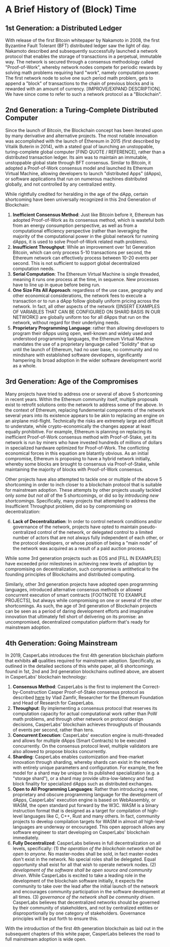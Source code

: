 # A Brief History of \(Block\) Time

## 1st Generation: a Distributed Ledger

With release of the first Bitcoin whitepaper by Nakamoto in 2008, the first Byzantine Fault Tolerant \(BFT\) distributed ledger saw the light of day. Nakamoto described and subsequently successfully launched a network protocol that enables the storage of transactions in a perpetual, immutable way. The network is secured through a consensus methodology called "Proof-of-Work", whereby network nodes compete for periodic rewards by solving math problems requiring hard "work", namely computation power. The first network node to solve one such period math problem, gets to append a "block" of transactions to the chain of previous blocks and is rewarded with an amount of currency. \[IMPROVE/EXPAND DESCRIPTION\]. We have since come to refer to such a network protocol as a "Blockchain".

## 2nd Generation: a Turing-Complete Distributed Computer

Since the launch of Bitcoin, the Blockchain concept has been iterated upon by many derivative and alternative projects. The most notable innovation was accomplished with the launch of Ethereum in 2015 \(first described by Vitalik Buterin in 2014\), with a stated goal of launching an unstoppable, turing-complete global computer \[FIND QUOTE / REFERENCE\], rather than a distributed transaction ledger. Its aim was to maintain an immutable, unstoppable global state through BFT consensus. Similar to Bitcoin, it adopted a Proof-of-Work consensus model and launched its Ethereum Virtual Machine, allowing developers to launch "distributed Apps" \(dApps\), or software applications that run on numerous machines distributed globally, and not controlled by any centralized entity.  
  
While rightfully credited for heralding in the age of the dApp, certain shortcoming have been universally recognized in this 2nd Generation of Blockchain:

1. **Inefficient Consensus Method**: Just like Bitcoin before it, Ethereum has adopted Proof-of-Work as its consensus method, which is wasteful both from an energy consumption perspective, as well as from a computational efficiency perspective \(rather than leveraging the majority of the computational power in the global network for running dApps, it is used to solve Proof-of-Work related math problems\).
2. **Insufficient Throughput**: While an improvement over 1st Generation Bitcoin, which can only process 5-10 transactions per second, the Ethereum network can effectively process between 10-20 events per second. This is not sufficient to support global decentralized computation needs.
3. **Serial Computation**: The Ethereum Virtual Machine is single threaded, meaning it runs one process at the time, in sequence. New processes have to line up in queue before being run.
4. **One Size Fits All Approach**: regardless of the use case, geography and other economical considerations, the network fees to execute a transaction or to run a dApp follow globally uniform pricing across the network. In fact, all other aspects of the network \(\[INSERT EXAMPLES OF VARIABLES THAT CAN BE CONFIGURED ON SHARD BASIS IN OUR NETWORK\]\) are globally uniform too for all dApps that run on the network, without regard for their underlying needs.
5. **Proprietary Programming Language**: rather than allowing developers to program their dApps using open, well-known and widely used and understood programming languages, the Ethereum Virtual Machine mandates the use of a proprietary language called "Solidity" that up until the launch of Ethereum, had no user base, no community and no mindshare with established software developers, significantly hampering its broad adoption in the wider software development world as a whole.

## 3rd Generation: Age of the Compromises

Many projects have tried to address one or several of above 5 shortcoming in recent years. Within the Ethereum community itself, multiple proposals exist to retrofit solutions onto the network to address some of the above. In the context of Ethereum, replacing fundemental components of the network several years into its existence appears to be akin to replacing an engine on an airplane mid-flight. Technically the risks are extremely large and difficult to understate, while crypto-economically the changes appear at least equally prohibitive. For example, Ethereum is planning on replacing its inefficient Proof-of-Work consensus method with Proof-of-Stake, yet its network is run by miners who have invested hundreds of millions of dollars in specialized hardware optimized for Proof-of-Work. The conflicting economical forces in this equation are blatantly obvious. As an initial compromise, Ethereum is proposing to have a hybrid network initially, whereby some blocks are brought to consensus via Proof-of-Stake, while maintaining the majority of blocks with Proof-of-Work consensus.

Other projects have also attempted to tackle one or multiple of the above 5 shortcoming in order to inch closer to a blockchain protocol that is suitable for mainstream adoption. These attempts by other projects usually tackled only _some but not all_ of the 5 shortcomings, or did so by _introducing new shortcomings_. Specifically, many projects that attempted to address the Insufficient Throughput problem, did so by compromising on decentralization:

6. **Lack of Decentralization**: In order to control network conditions and/or governance of the network, projects have opted to maintain pseudo-centralized control of the network, or delegated control to a limited number of actors that are not always fully independent of each other, or the protocol developers, or whose position of being a "main node" of the network was acquired as a result of a paid auction process. 

While some 3rd generation projects such as EOS and \[FILL IN EXAMPLES\] have exceeded prior milestones in achieving new levels of adoption by compromising on decentralization, such compromise is antithetical to the founding principles of Blockchains and distributed computing. 

Similarly, other 3rd generation projects have adopted open programming languages, introduced alternative consensus methods or allowed concurrent execution of smart contracts \[FOOTNOTE TO EXAMPLE PROJECTS\], but always while compromising on one or several of the other shortcomings. As such, the age of 3rd generation of Blockchain projects can be seen as a period of daring development efforts and imaginative innovation that ultimately fell short of delivering on its promise: an uncompromised, decentralized computation platform that's ready for mainstream adoption.

## 4th Generation: Going Mainstream

In 2019, CasperLabs introduces the first 4th generation blockchain platform that exhibits **all** qualities required for mainstream adoption. Specifically, as outlined in the detailed sections of this white paper, all 6 shortcomings found in 1st, 2nd and 3rd generation blockchains outlined above, are absent in CasperLabs' blockchain technology:

1. **Consensus Method**: CasperLabs is the first to implement the Correct-by-Construction Casper Proof-of-Stake consensus protocol as described [here](https://github.com/cbc-casper/cbc-casper-paper) by Vlad Zamfir, Researcher for the Ethereum Foundation and Head of Research for CasperLabs.
2. **Throughput**: By implementing a consensus protocol that reserves its computation capacity for actual computational work rather than PoW math problems, and through other network on protocol design decisions, CasperLabs' blockchain achieves throughputs of thousands of events per second, rather than tens.
3. **Concurrent Execution**: CasperLabs' execution engine is multi-threaded and allows for multiple dApps \(Smart Contracts\) to be executed concurrently. On the consensus protocol level, multiple validators are also allowed to propose blocks concurrently. 
4. **Sharding**: CasperLabs enables customization and free-market innovation through sharding, whereby shards can exist in the network with entirely unique parameters and configuration. For example, the fee model for a shard may be unique to its published specialization \(e.g. a "storage shard"\), or a shard may provide ultra-low-latency and fast block finality for specialized dApps such as distributed exchanges.
5. **Open to All Programming Languages**: Rather than introducing a new, proprietary and obscure programming language for the development of dApps, CasperLabs' execution engine is based on WebAssembly, or WASM, the open standard put forward by the W3C. WASM is a binary instruction format that is designed as a target for compilation of high-level languages like C, C++, Rust and many others. In fact, community projects to develop compilation targets for WASM in almost _all_ high-level languages are underway or encouraged. This open approach allows any software engineer to start developing on CasperLabs' blockchain immediately.
6. **Fully Decentralized**: CasperLabs believes in full decentralization on all levels, specifically: \(1\) _the operation of the blockchain network shall be open to anyone_. No master-nodes shall be sold, in fact master-nodes don't exist in the network. No special roles shall be delegated. Equal opportunity shall exist for all that wish to operate network nodes. \(2\) _development of the software shall be open source and community driven_. While CasperLabs is excited to take a leading role in the development of the blockchain software initially, it expects the community to take over the lead after the initial launch of the network and encourages community participation in the software development at all times. \(3\) _governance of the network shall be community driven_. CasperLabs believes that decentralized networks should be governed by their community of stakeholders, and not by centralized entities or disproportionally by one category of stakeholders. Governance principles will be put forth to ensure this. 

With the introduction of the first 4th generation blockchain as laid out in the subsequent chapters of this white paper, CasperLabs believes the road to full mainstream adoption is wide open. 

